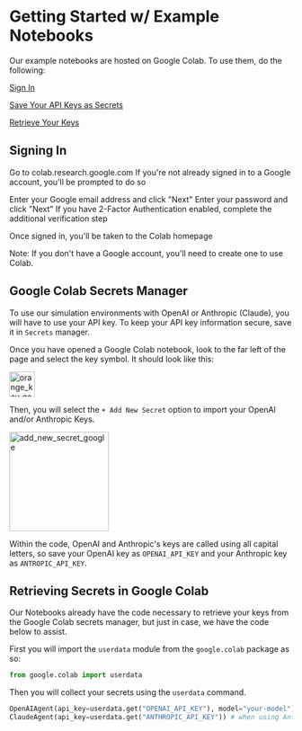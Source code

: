 # Getting Started w/ Example Notebooks
Our example notebooks are hosted on Google Colab. To use them, do the following:

[Sign In](#signing-in)

[Save Your API Keys as Secrets](#google-colab-secrets-manager)

[Retrieve Your Keys](#retrieving-secrets-in-google-colab)

## Signing In
Go to colab.research.google.com
If you're not already signed in to a Google account, you'll be prompted to do so

Enter your Google email address and click "Next"
Enter your password and click "Next"
If you have 2-Factor Authentication enabled, complete the additional verification step


Once signed in, you'll be taken to the Colab homepage

Note: If you don't have a Google account, you'll need to create one to use Colab.

## Google Colab Secrets Manager
To use our simulation environments with OpenAI or Anthropic (Claude), you will have to use your API key.
To keep your API key information secure, save it in `Secrets` manager. 

Once you have opened a Google Colab notebook, look to the far left of the page and select the
key symbol. It should look like this:

<img width="45" alt="orange_key_google" src="https://github.com/user-attachments/assets/3a70d8ae-7ca1-4f23-a5b4-927bdb18ee06">

Then, you will select the `+ Add New Secret` option to import your OpenAI and/or Anthropic Keys.

<img width="177" alt="add_new_secret_google" src="https://github.com/user-attachments/assets/b5291aa6-1805-44c8-9fae-f8854b5da9e9">

Within the code, OpenAI and Anthropic's keys are called using all capital letters, so save your OpenAI key as
`OPENAI_API_KEY` and your Anthropic key as `ANTROPIC_API_KEY`.

## Retrieving Secrets in Google Colab
Our Notebooks already have the code necessary to retrieve your keys from the Google Colab secrets manager, 
but just in case, we have the code below to assist. 

First you will import the `userdata` module from the `google.colab` package as so:


```python
from google.colab import userdata
```

Then you will collect your secrets using the `userdata` command. 

```python
OpenAIAgent(api_key=userdata.get("OPENAI_API_KEY"), model="your-model") # when using openai 
ClaudeAgent(api_key=userdata.get("ANTHROPIC_API_KEY")) # when using Anthropic
```
